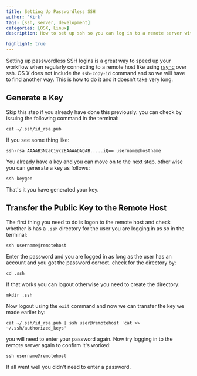 ```yaml
---
title: Setting Up Passwordless SSH
author: 'Kirk'
tags: [ssh, server, development]
categories: [OSX, Linux]
description: How to set up ssh so you can log in to a remote server without a password using public key encryption.

highlight: true
---
```

Setting up passwordless SSH logins is a great way to speed up your workflow when regularly connecting to a remote host like using [rsync](https://en.wikipedia.org/wiki/Rsync) over ssh. OS X does not include the `ssh-copy-id` command and so we will have to find another way. This is how to do it and it doesn't take very long.

## Generate a Key

Skip this step if you already have done this previously. you can check by issuing the following command in the terminal:

    cat ~/.ssh/id_rsa.pub

If you see some thing like:

    ssh-rsa AAAAB3NzaC1yc2EAAAADAQAB.....iQ== username@hostname

You already have a key and you can move on to the next step, other wise you can generate a key as follows:

    ssh-keygen

That's it you have generated your key.

## Transfer the Public Key to the Remote Host

The first thing you need to do is logon to the remote host and check whether is has a `.ssh` directory for the user you are logging in as so in the terminal:

    ssh username@remotehost

Enter the password and you are logged in as long as the user has an account and you got the password correct. check for the directory by:

    cd .ssh

If that works you can logout otherwise you need to create the directory:

    mkdir .ssh

Now logout using the `exit` command and now we can transfer the key we made earlier by:

    cat ~/.ssh/id_rsa.pub | ssh user@remotehost 'cat >> ~/.ssh/authorized_keys'

you will need to enter your password again. Now try logging in to the remote server again to confirm it's worked:

    ssh username@remotehost

If all went well you didn't need to enter a password.
